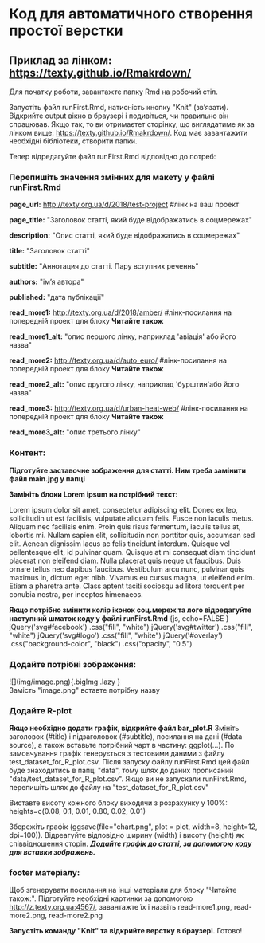 # Код для автоматичного створення простої верстки 
## Приклад за лінком: https://texty.github.io/Rmakrdown/

Для початку роботи, завантажте папку Rmd на робочий стіл.

Запустіть файл runFirst.Rmd, натисність кнопку "Knit" (звʼязати). Відкрийте output вікно в браузері і подивіться, чи правильно він спрацював. Якщо так, то ви отримаєтет сторінку, що виглядатиме як за лінком вище: https://texty.github.io/Rmakrdown/. Код має завантажити необхідні бібліотеки, створити папки.




Тепер відредагуйте файл runFirst.Rmd відповідно до потреб: 

### Перепишіть значення змінних для макету у файлі runFirst.Rmd

**page_url:** http://texty.org.ua/d/2018/test-project #лінк на ваш проект

**page_title:** "Заголовок статті, який буде відображатись в соцмережах" 

**description:** "Опис статті, який буде відображатись в соцмережах"

**title:** "Заголовок статті"

**subtitle:** "Аннотация до статті. Пару вступних реченнь"

**authors:** "імʼя автора"

**published:** "дата публікації"

**read_more1:** http://texty.org.ua/d/2018/amber/ #лінк-посилання на попередній проект для блоку **Читайте також**

**read_more1_alt:** "опис першого лінку, наприклад 'авіація' або його назва"

**read_more2:** http://texty.org.ua/d/auto_euro/ #лінк-посилання на попередній проект для блоку **Читайте також**

**read_more2_alt:** "опис другого лінку, наприклад 'бурштин'або його назва"

**read_more3:** http://texty.org.ua/d/urban-heat-web/ #лінк-посилання на попередній проект для блоку **Читайте також**

**read_more3_alt:** "опис третього лінку"



### Контент:

**Підготуйте заставочне зображення для статті. Ним треба замінити файл main.jpg у папці**

**Замініть блоки Lorem ipsum на потрібний текст:**

Lorem ipsum dolor sit amet, consectetur adipiscing elit. Donec ex leo, sollicitudin ut est facilisis, vulputate aliquam felis. Fusce non iaculis metus. Aliquam nec facilisis enim. Proin quis risus fermentum, iaculis tellus at, lobortis mi. Nullam sapien elit, sollicitudin non porttitor quis, accumsan sed elit. Aenean dignissim lacus ac felis tincidunt interdum. Quisque vel pellentesque elit, id pulvinar quam. Quisque at mi consequat diam tincidunt placerat non eleifend diam. Nulla placerat quis neque ut faucibus. Duis ornare tellus nec dapibus faucibus. Vestibulum arcu nunc, pulvinar quis maximus in, dictum eget nibh. Vivamus eu cursus magna, ut eleifend enim. Etiam a pharetra ante. Class aptent taciti sociosqu ad litora torquent per conubia nostra, per inceptos himenaeos.

**Якщо потрібно змінити колір іконок соц.мереж та лого відредагуйте наступний шматок коду у файлі runFirst.Rmd**
{js, echo=FALSE } 
jQuery('svg#facebook')
  .css("fill", "white") 
jQuery('svg#twitter')
  .css("fill", "white")
jQuery('svg#logo')
  .css("fill", "white")
jQuery('#overlay')
  .css("background-color", "black")
  .css("opacity", "0.5")

### Додайте потрібні зображення:
<div class='bigImg'>
![](img/image.png){.bigImg .lazy } 
</div>
Замість "image.png" вставте потрібну назву

### Додайте R-plot
**Якщо необхідно додати графік, відкрийте файл bar_plot.R**
Змініть заголовок (#title) і підзаголовок (#subtitle), посилання на дані (#data source), а також вставьте потрібний чарт в частину: ggplot(...). По замовчування графік генерується з тестовими даними з файлу test_dataset_for_R_plot.csv. Після запуску файлу runFirst.Rmd цей файл буде знаходитись в папці "data", тому шлях до даних прописаний "data/test_dataset_for_R_plot.csv". Якщо ви не запускали runFirst.Rmd, перепишіть шлях до файлу на "test_dataset_for_R_plot.csv"

Виставте висоту кожного блоку виходячи з розрахунку у 100%: heights=c(0.08, 0.1, 0.01, 0.80, 0.02, 0.01)

Збережіть графік (ggsave(file="chart.png", plot = plot, width=8, height=12, dpi=100)). Відреагуйте відповідно ширину (width) і висоту (height) як співвідношення сторін.
***Додайте графік до статті, за допомогою коду для вставки зображень.***



### footer матеріалу: 
Щоб згенерувати посилання на інші матеріали для блоку "Читайте також:". Підготуйте необхідні картинки за допомогою http://z.texty.org.ua:4567/, завантажте їх і назвіть read-more1.png, read-more2.png, read-more2.png 

**Запустіть команду "Knit" та відкрийте верстку в браузері**. 
Готово!
